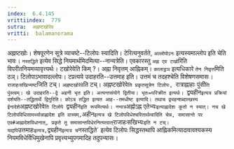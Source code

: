 ```yaml
---
index:  6.4.145
vrittiindex:  779
sutra:  अह्नष्टखोरेव
vritti:  balamanorama 
---
```


अह्नष्टखोः। शेषपूरणेन सूत्रे व्याचष्टे--टिलोपः स्यादिति। टेरित्यनुवर्तते, `अल्लोपोऽनः` इत्यस्यमाल्लोप इति चेति भावः। `नस्तद्धिते` इत्येव सिद्धे नियमार्थमिदमित्या--नान्यत्रेति। एवकारस्तु `अह्न एव टखो`रिति विपरीतनियमव्यावृत्त्यर्थः। टखोरेवेति किम् ?। अह्ना निवृत्तम् आह्निकम्। `कालाट्ठञ` इत्यधिकारे `तेन निवृत्त`मिति ठञ्। टिलोपाऽभावादल्लोपः। टप्रत्यये उदाहरति--उत्तमाह इति। उत्तमं च तदहश्चेति विशेषणसमासः। `राजाहःसखिभ्यष्ट`जिति टच्। `अह्नष्टखोरेवे`ति टच्। अह्नष्टखोरेवे`ति प्रकृतसूत्रेण टिलोपः, `रात्राह्नाहाः पुंसी`ति पुंस्त्वम्। खे उदाहरति--द्वे अहनी भृत इति। अत्यन्तसंयोगे द्वितीया। भृतः=परिक्रीत इत्यर्थः। `द्व्यहीन` इत्यत्र प्रक्रियां दर्शयति--तद्धितार्थे द्विगुरिति। कोऽत्र तद्धित इत्यत आह--तमधीष्ट इत्यादि। तथाच द्व्यहन्शब्दात्खस्य ईनादेशे `अह्नष्टखोरेवे`ति टिलोपे `द्व्यहीन` इति रूपमित्यर्थः। नन्वत्र `अह्नोऽह्न एतेभ्यः` इत्याह्नादेशः कुतो न स्यात्। नच खे टिलोपविधिसामर्थ्यान्नाह्नादेश इति वाच्यम्, `अहीन` इत्यत्र खे टिलोपविधेश्चरितार्थत्वादिति चेन्न, समासान्ते पर एव#आह्नादेशविधानात्, प्रकृते तु समासान्तविधेरनित्यत्वात् `राजाहःसखिभ्यः` इति न टच्। यद्यपि `उत्तमाहः` इत्यत्र, `द्व्यहीन` इत्यत्र च `नस्तद्धिते` इत्येव टिलोपः सिद्धस्तथापि आह्निकमित्यादावावश्यकस्य नियमविधेर्विधिमुखेनापि प्रवृत्त्यभ्युपगमादिह तदुपन्यासः। 

